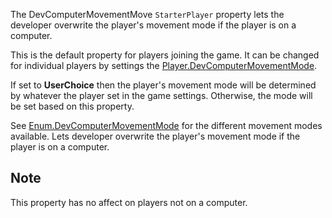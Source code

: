 The DevComputerMovementMove `StarterPlayer` property lets the developer overwrite the player's movement mode if the player is on a computer.

This is the default property for players joining the game. It can be changed for individual players by settings the [Player.DevComputerMovementMode](https://developer.roblox.com/api-reference/property/Player/DevComputerMovementMode).

If set to **UserChoice** then the player's movement mode will be determined by whatever the player set in the game settings. Otherwise, the mode will be set based on this property.

See [Enum.DevComputerMovementMode](https://developer.roblox.com/search#stq=DevComputerMovementMode) for the different movement modes available. Lets developer overwrite the player's movement mode if the player is on a computer.

## Note

This property has no affect on players not on a computer.